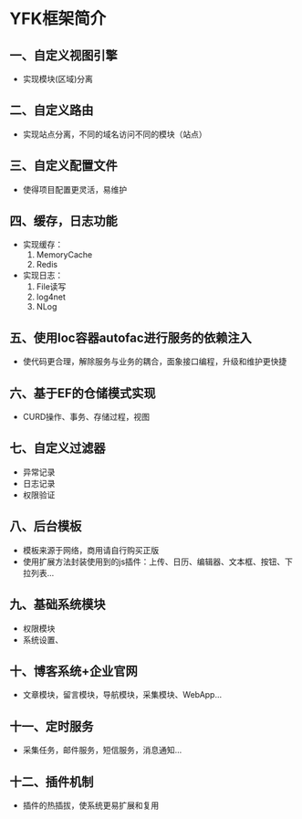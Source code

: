 ﻿# YFK框架简介

## 一、自定义视图引擎 

* 实现模块(区域)分离

## 二、自定义路由 

* 实现站点分离，不同的域名访问不同的模块（站点）

## 三、自定义配置文件 

* 使得项目配置更灵活，易维护

## 四、缓存，日志功能

* 实现缓存：         
    1. MemoryCache 
    2. Redis 
* 实现日志：
    1. File读写 
    2. log4net
    3. NLog

## 五、使用Ioc容器autofac进行服务的依赖注入

* 使代码更合理，解除服务与业务的耦合，面象接口编程，升级和维护更快捷

## 六、基于EF的仓储模式实现  

* CURD操作、事务、存储过程，视图

## 七、自定义过滤器

* 异常记录
* 日志记录
* 权限验证

## 八、后台模板

* 模板来源于网络，商用请自行购买正版			
* 使用扩展方法封装使用到的js插件：上传、日历、编辑器、文本框、按钮、下拉列表...		

## 九、基础系统模块

* 权限模块
* 系统设置、

## 十、博客系统+企业官网

* 文章模块，留言模块，导航模块，采集模块、WebApp...

## 十一、定时服务

* 采集任务，邮件服务，短信服务，消息通知...

## 十二、插件机制

* 插件的热插拔，使系统更易扩展和复用

